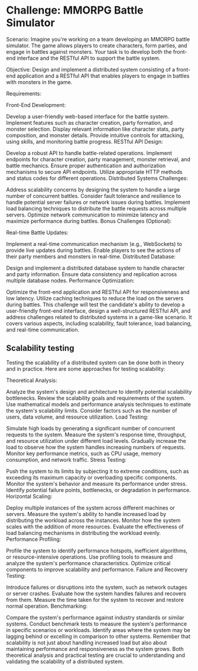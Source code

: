 # Challenge: MMORPG Battle Simulator

Scenario:
Imagine you're working on a team developing an MMORPG battle simulator. The game allows players to create characters, form parties, and engage in battles against monsters. Your task is to develop both the front-end interface and the RESTful API to support the battle system.

Objective:
Design and implement a distributed system consisting of a front-end application and a RESTful API that enables players to engage in battles with monsters in the game.

Requirements:

Front-End Development:

Develop a user-friendly web-based interface for the battle system.
Implement features such as character creation, party formation, and monster selection.
Display relevant information like character stats, party composition, and monster details.
Provide intuitive controls for attacking, using skills, and monitoring battle progress.
RESTful API Design:

Develop a robust API to handle battle-related operations.
Implement endpoints for character creation, party management, monster retrieval, and battle mechanics.
Ensure proper authentication and authorization mechanisms to secure API endpoints.
Utilize appropriate HTTP methods and status codes for different operations.
Distributed Systems Challenges:

Address scalability concerns by designing the system to handle a large number of concurrent battles.
Consider fault tolerance and resilience to handle potential server failures or network issues during battles.
Implement load balancing techniques to distribute the battle requests across multiple servers.
Optimize network communication to minimize latency and maximize performance during battles.
Bonus Challenges (Optional):

Real-time Battle Updates:

Implement a real-time communication mechanism (e.g., WebSockets) to provide live updates during battles.
Enable players to see the actions of their party members and monsters in real-time.
Distributed Database:

Design and implement a distributed database system to handle character and party information.
Ensure data consistency and replication across multiple database nodes.
Performance Optimization:

Optimize the front-end application and RESTful API for responsiveness and low latency.
Utilize caching techniques to reduce the load on the servers during battles.
This challenge will test the candidate's ability to develop a user-friendly front-end interface, design a well-structured RESTful API, and address challenges related to distributed systems in a game-like scenario. It covers various aspects, including scalability, fault tolerance, load balancing, and real-time communication.



## Scalability testing

Testing the scalability of a distributed system can be done both in theory and in practice. Here are some approaches for testing scalability:

Theoretical Analysis:

Analyze the system's design and architecture to identify potential scalability bottlenecks.
Review the scalability goals and requirements of the system.
Use mathematical models and performance analysis techniques to estimate the system's scalability limits.
Consider factors such as the number of users, data volume, and resource utilization.
Load Testing:

Simulate high loads by generating a significant number of concurrent requests to the system.
Measure the system's response time, throughput, and resource utilization under different load levels.
Gradually increase the load to observe how the system handles increasing numbers of requests.
Monitor key performance metrics, such as CPU usage, memory consumption, and network traffic.
Stress Testing:

Push the system to its limits by subjecting it to extreme conditions, such as exceeding its maximum capacity or overloading specific components.
Monitor the system's behavior and measure its performance under stress.
Identify potential failure points, bottlenecks, or degradation in performance.
Horizontal Scaling:

Deploy multiple instances of the system across different machines or servers.
Measure the system's ability to handle increased load by distributing the workload across the instances.
Monitor how the system scales with the addition of more resources.
Evaluate the effectiveness of load balancing mechanisms in distributing the workload evenly.
Performance Profiling:

Profile the system to identify performance hotspots, inefficient algorithms, or resource-intensive operations.
Use profiling tools to measure and analyze the system's performance characteristics.
Optimize critical components to improve scalability and performance.
Failure and Recovery Testing:

Introduce failures or disruptions into the system, such as network outages or server crashes.
Evaluate how the system handles failures and recovers from them.
Measure the time taken for the system to recover and restore normal operation.
Benchmarking:

Compare the system's performance against industry standards or similar systems.
Conduct benchmark tests to measure the system's performance in specific scenarios or workloads.
Identify areas where the system may be lagging behind or excelling in comparison to other systems.
Remember that scalability is not just about handling increased load but also about maintaining performance and responsiveness as the system grows. Both theoretical analysis and practical testing are crucial to understanding and validating the scalability of a distributed system.



